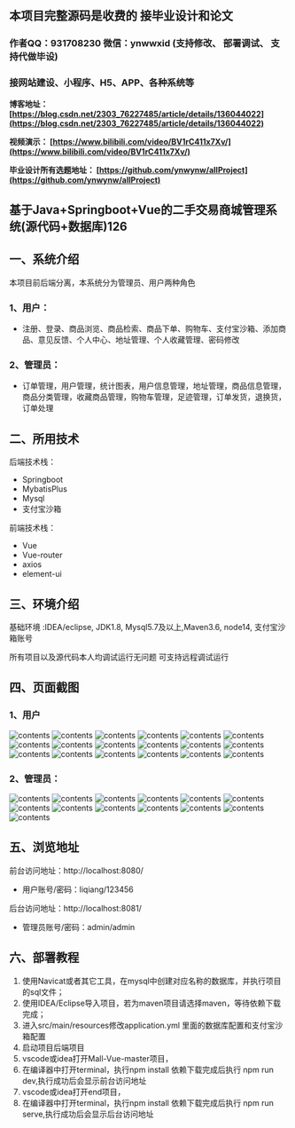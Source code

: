 ## 本项目完整源码是收费的  接毕业设计和论文

### 作者QQ：931708230 微信：ynwwxid (支持修改、 部署调试、 支持代做毕设)

### 接网站建设、小程序、H5、APP、各种系统等

**博客地址：
[https://blog.csdn.net/2303_76227485/article/details/136044022](https://blog.csdn.net/2303_76227485/article/details/136044022)**

**视频演示：
[https://www.bilibili.com/video/BV1rC411x7Xv/](https://www.bilibili.com/video/BV1rC411x7Xv/)**

**毕业设计所有选题地址：
[https://github.com/ynwynw/allProject](https://github.com/ynwynw/allProject)**

## 基于Java+Springboot+Vue的二手交易商城管理系统(源代码+数据库)126

## 一、系统介绍
本项目前后端分离，本系统分为管理员、用户两种角色

### 1、用户：
- 注册、登录、商品浏览、商品检索、商品下单、购物车、支付宝沙箱、添加商品、意见反馈、个人中心、地址管理、个人收藏管理、密码修改
### 2、管理员：
- 订单管理，用户管理，统计图表，用户信息管理，地址管理，商品信息管理，商品分类管理，收藏商品管理，购物车管理，足迹管理，订单发货，退换货，订单处理

## 二、所用技术

后端技术栈：

- Springboot
- MybatisPlus
- Mysql
- 支付宝沙箱

前端技术栈：

- Vue 
- Vue-router 
- axios 
- element-ui

## 三、环境介绍

基础环境 :IDEA/eclipse, JDK1.8, Mysql5.7及以上,Maven3.6, node14, 支付宝沙箱账号

所有项目以及源代码本人均调试运行无问题 可支持远程调试运行

## 四、页面截图
### 1、用户
![contents](./picture/picture1.png)
![contents](./picture/picture2.png)
![contents](./picture/picture3.png)
![contents](./picture/picture4.png)
![contents](./picture/picture5.png)
![contents](./picture/picture6.png)
![contents](./picture/picture7.png)
![contents](./picture/picture8.png)
![contents](./picture/picture9.png)
![contents](./picture/picture10.png)
![contents](./picture/picture11.png)
![contents](./picture/picture12.png)
![contents](./picture/picture13.png)
![contents](./picture/picture14.png)
![contents](./picture/picture15.png)
![contents](./picture/picture16.png)
![contents](./picture/picture17.png)
![contents](./picture/picture18.png)

### 2、管理员：
![contents](./picture/picture19.png)
![contents](./picture/picture20.png)
![contents](./picture/picture21.png)
![contents](./picture/picture22.png)
![contents](./picture/picture23.png)
![contents](./picture/picture24.png)
![contents](./picture/picture25.png)
![contents](./picture/picture26.png)
![contents](./picture/picture27.png)
![contents](./picture/picture28.png)
![contents](./picture/picture29.png)
![contents](./picture/picture30.png)
![contents](./picture/picture31.png)

## 五、浏览地址

前台访问地址：http://localhost:8080/
- 用户账号/密码：liqiang/123456

后台访问地址：http://localhost:8081/
- 管理员账号/密码：admin/admin

## 六、部署教程
1. 使用Navicat或者其它工具，在mysql中创建对应名称的数据库，并执行项目的sql文件；
2. 使用IDEA/Eclipse导入项目，若为maven项目请选择maven，等待依赖下载完成；
3. 进入src/main/resources修改application.yml 里面的数据库配置和支付宝沙箱配置
4. 启动项目后端项目
5. vscode或idea打开Mall-Vue-master项目，
6. 在编译器中打开terminal，执行npm install 依赖下载完成后执行 npm run dev,执行成功后会显示前台访问地址
7. vscode或idea打开end项目，
8. 在编译器中打开terminal，执行npm install 依赖下载完成后执行 npm run serve,执行成功后会显示后台访问地址

